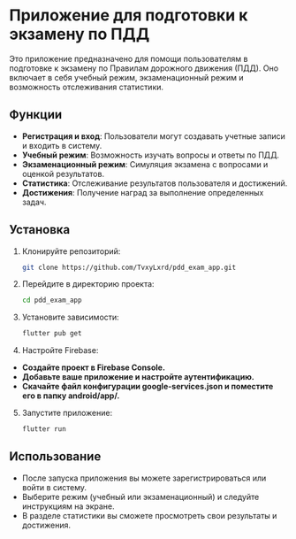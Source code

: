 # Приложение для подготовки к экзамену по ПДД

Это приложение предназначено для помощи пользователям в подготовке к экзамену по Правилам дорожного движения (ПДД). Оно включает в себя учебный режим, экзаменационный режим и возможность отслеживания статистики.

## Функции

- **Регистрация и вход**: Пользователи могут создавать учетные записи и входить в систему.
- **Учебный режим**: Возможность изучать вопросы и ответы по ПДД.
- **Экзаменационный режим**: Симуляция экзамена с вопросами и оценкой результатов.
- **Статистика**: Отслеживание результатов пользователя и достижений.
- **Достижения**: Получение наград за выполнение определенных задач.

## Установка

1. Клонируйте репозиторий:

   ```bash
   git clone https://github.com/TvxyLxrd/pdd_exam_app.git
   ```

2. Перейдите в директорию проекта:
    
    ```bash
    cd pdd_exam_app
    ```
3. Установите зависимости:

    ```bash
    flutter pub get
    ```
4. Настройте Firebase:
- **Создайте проект в Firebase Console.**
- **Добавьте ваше приложение и настройте аутентификацию.**
- **Скачайте файл конфигурации google-services.json и поместите его в папку android/app/.**

5. Запустите приложение:
    ```bash
    flutter run
    ```


## Использование
- После запуска приложения вы можете зарегистрироваться или войти в систему.
- Выберите режим (учебный или экзаменационный) и следуйте инструкциям на экране.
- В разделе статистики вы сможете просмотреть свои результаты и достижения.